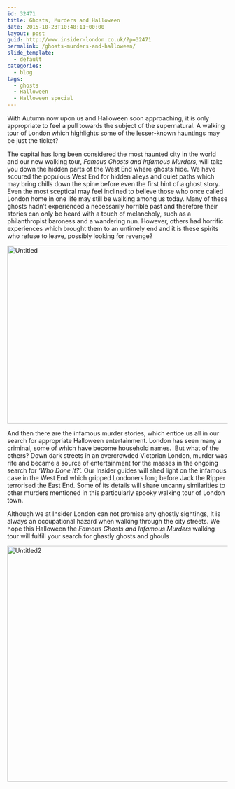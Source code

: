 ```yaml
---
id: 32471
title: Ghosts, Murders and Halloween
date: 2015-10-23T10:48:11+00:00
layout: post
guid: http://www.insider-london.co.uk/?p=32471
permalink: /ghosts-murders-and-halloween/
slide_template:
  - default
categories:
  - blog
tags:
  - ghosts
  - Halloween
  - Halloween special
---
```

With Autumn now upon us and Halloween soon approaching, it is only appropriate to feel a pull towards the subject of the supernatural. A walking tour of London which highlights some of the lesser-known hauntings may be just the ticket?

The capital has long been considered the most haunted city in the world and our new walking tour, _Famous Ghosts and Infamous Murders,_ will take you down the hidden parts of the West End where ghosts hide. We have scoured the populous West End for hidden alleys and quiet paths which may bring chills down the spine before even the first hint of a ghost story. Even the most sceptical may feel inclined to believe those who once called London home in one life may still be walking among us today. Many of these ghosts hadn’t experienced a necessarily horrible past and therefore their stories can only be heard with a touch of melancholy, such as a philanthropist baroness and a wandering nun. However, others had horrific experiences which brought them to an untimely end and it is these spirits who refuse to leave, possibly looking for revenge?

[<img class="alignnone size-medium wp-image-32473" src="http://www.insider-london.co.uk/wp-content/uploads/2015/10/Untitled-600x406.png" alt="Untitled" width="600" height="406" />](http://www.insider-london.co.uk/wp-content/uploads/2015/10/Untitled.png)

And then there are the infamous murder stories, which entice us all in our search for appropriate Halloween entertainment. London has seen many a criminal, some of which have become household names.  But what of the others? Down dark streets in an overcrowded Victorian London, murder was rife and became a source of entertainment for the masses in the ongoing search for _‘Who Done It?’._ Our Insider guides will shed light on the infamous case in the West End which gripped Londoners long before Jack the Ripper terrorised the East End. Some of its details will share uncanny similarities to other murders mentioned in this particularly spooky walking tour of London town.

Although we at Insider London can not promise any ghostly sightings, it is always an occupational hazard when walking through the city streets. We hope this Halloween the _Famous Ghosts and Infamous Murders_ walking tour will fulfill your search for ghastly ghosts and ghouls

[<img class="alignnone size-medium wp-image-32472" src="http://www.insider-london.co.uk/wp-content/uploads/2015/10/Untitled2-600x539.png" alt="Untitled2" width="600" height="539" />](http://www.insider-london.co.uk/wp-content/uploads/2015/10/Untitled2.png)
